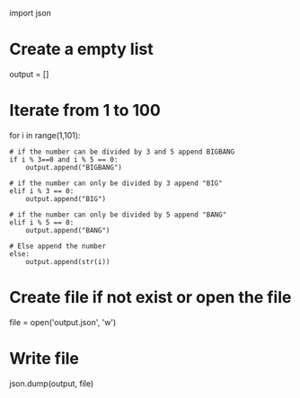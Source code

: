 import json

# Create a empty list 
output = []

# Iterate from 1 to 100 
for i in range(1,101):

    # if the number can be divided by 3 and 5 append BIGBANG
    if i % 3==0 and i % 5 == 0:
        output.append("BIGBANG")
    
    # if the number can only be divided by 3 append "BIG"
    elif i % 3 == 0:
        output.append("BIG")
    
    # if the number can only be divided by 5 append "BANG"
    elif i % 5 == 0:
        output.append("BANG")
    
    # Else append the number
    else:
        output.append(str(i))
    
# Create file if not exist or open the file 
file = open('output.json', 'w') 

# Write file 
json.dump(output, file)

